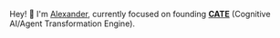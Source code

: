 Hey! 👋 I'm [Alexander](https://www.linkedin.com/in/ertli/), currently focused on founding **[CATE](https://github.com/js402/cate)** (Cognitive AI/Agent Transformation Engine).
